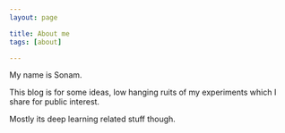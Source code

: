 ```yaml
---
layout: page

title: About me
tags: [about]

---
```

My name is Sonam. 

This blog is for some ideas, low hanging ruits of my experiments which I share for public interest.

Mostly its deep learning related stuff though.
